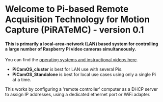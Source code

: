 # Welcome to Pi-based Remote Acquisition Technology for Motion Capture (PiRATeMC) - version 0.1

#### This is primarily a local-area-network (LAN) based system for controlling a large number of Raspberry Pi video cameras simultaneously.

You can find the [operating systems and instructional videos here](https://drive.google.com/drive/folders/1Y9IGVBCkBdnRykqMNaKmlipFwnT6WQuY?usp=share_link).
* **PiCamOS_cluster** is best for LAN use with several Pis.
* **PiCamOS_Standalone** is best for local use cases using only a single Pi at a time.



This works by configuring a 'remote controller' computer as a DHCP server to assign IP addresses, using a dedicated ethernet port or WiFi adapter.
